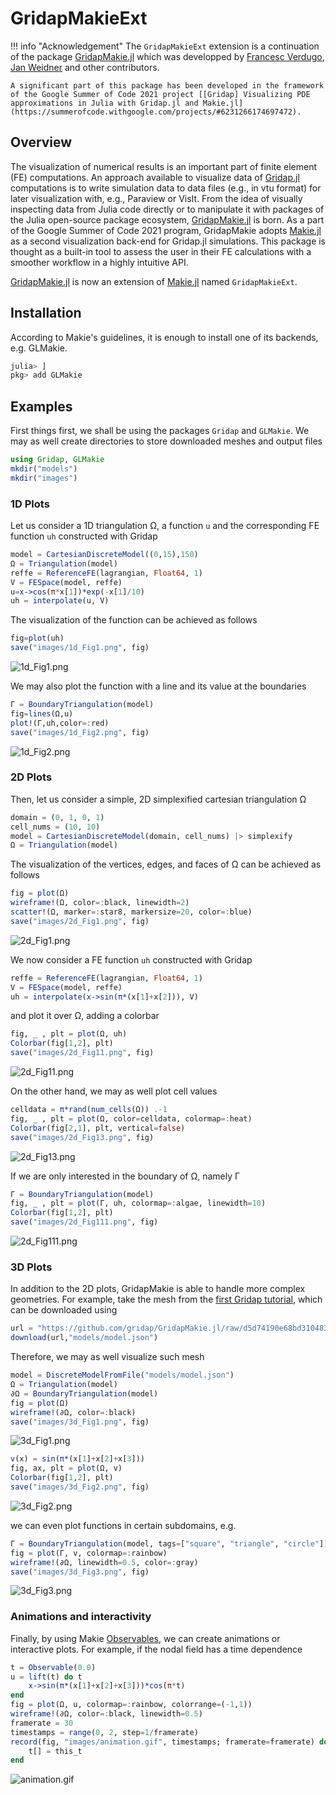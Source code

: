 # GridapMakieExt

!!! info "Acknowledgement"
    The `GridapMakieExt` extension is a continuation of the package [GridapMakie.jl](https://github.com/gridap/GridapMakie.jl) which was developped by [Francesc Verdugo](mailto:fverdugo@cimne.upc.edu), [Jan Weidner](mailto:jw3126@gmail.com) and other contributors.

    A significant part of this package has been developed in the framework of the Google Summer of Code 2021 project [[Gridap] Visualizing PDE approximations in Julia with Gridap.jl and Makie.jl](https://summerofcode.withgoogle.com/projects/#6231266174697472).

## Overview

The visualization of numerical results is an important part of finite element (FE) computations. An approach available to visualize data of [Gridap.jl](https://github.com/gridap/Gridap.jl) computations is to write simulation
data to data files (e.g., in vtu format) for later visualization with, e.g., Paraview or VisIt. From the idea of visually inspecting
data from Julia code directly or to manipulate it with packages of the Julia
open-source package ecosystem, [GridapMakie.jl](https://github.com/gridap/GridapMakie.jl) is born. As a part of the Google Summer of
Code 2021 program, GridapMakie adopts [Makie.jl](https://github.com/JuliaPlots/Makie.jl) as a second visualization back-end for
Gridap.jl simulations. This package is thought as a built-in tool to assess the user in their FE calculations with a smoother workflow
in a highly intuitive API.

[GridapMakie.jl](https://github.com/gridap/GridapMakie.jl) is now an extension of [Makie.jl](https://github.com/JuliaPlots/Makie.jl) named `GridapMakieExt`.

## Installation

According to Makie's guidelines, it is enough to install one of its backends, e.g. GLMakie.

```julia
julia> ]
pkg> add GLMakie
```

## Examples

First things first, we shall be using the packages `Gridap` and `GLMakie`.
We may as well create directories to store downloaded meshes and output files

````julia
using Gridap, GLMakie
mkdir("models")
mkdir("images")
````
### 1D Plots
Let us consider a 1D triangulation Ω, a function `u` and the corresponding FE function `uh` constructed with Gridap
````julia
model = CartesianDiscreteModel((0,15),150)
Ω = Triangulation(model)
reffe = ReferenceFE(lagrangian, Float64, 1)
V = FESpace(model, reffe)
u=x->cos(π*x[1])*exp(-x[1]/10)
uh = interpolate(u, V)
````

The visualization of the function can be achieved as follows
````julia
fig=plot(uh)
save("images/1d_Fig1.png", fig)
````

![1d_Fig1.png](../assets/GridapMakieExt/1d_Fig1.png)

We may also plot the function with a line and its value at the boundaries
````julia
Γ = BoundaryTriangulation(model)
fig=lines(Ω,u)
plot!(Γ,uh,color=:red)
save("images/1d_Fig2.png", fig)
````

![1d_Fig2.png](../assets/GridapMakieExt/1d_Fig2.png)

### 2D Plots

Then, let us consider a simple, 2D simplexified cartesian triangulation Ω

````julia
domain = (0, 1, 0, 1)
cell_nums = (10, 10)
model = CartesianDiscreteModel(domain, cell_nums) |> simplexify
Ω = Triangulation(model)
````

The visualization of the vertices, edges, and faces of Ω can be achieved as follows

````julia
fig = plot(Ω)
wireframe!(Ω, color=:black, linewidth=2)
scatter!(Ω, marker=:star8, markersize=20, color=:blue)
save("images/2d_Fig1.png", fig)
````

![2d_Fig1.png](../assets/GridapMakieExt/2d_Fig1.png)

We now consider a FE function `uh` constructed with Gridap

````julia
reffe = ReferenceFE(lagrangian, Float64, 1)
V = FESpace(model, reffe)
uh = interpolate(x->sin(π*(x[1]+x[2])), V)
````

and plot it over Ω, adding a colorbar

````julia
fig, _ , plt = plot(Ω, uh)
Colorbar(fig[1,2], plt)
save("images/2d_Fig11.png", fig)
````

![2d_Fig11.png](../assets/GridapMakieExt/2d_Fig11.png)

On the other hand, we may as well plot cell values

````julia
celldata = π*rand(num_cells(Ω)) .-1
fig, _ , plt = plot(Ω, color=celldata, colormap=:heat)
Colorbar(fig[2,1], plt, vertical=false)
save("images/2d_Fig13.png", fig)
````

![2d_Fig13.png](../assets/GridapMakieExt/2d_Fig13.png)

If we are only interested in the boundary of Ω, namely Γ

````julia
Γ = BoundaryTriangulation(model)
fig, _ , plt = plot(Γ, uh, colormap=:algae, linewidth=10)
Colorbar(fig[1,2], plt)
save("images/2d_Fig111.png", fig)
````

![2d_Fig111.png](../assets/GridapMakieExt/2d_Fig111.png)

### 3D Plots

In addition to the 2D plots, GridapMakie is able to handle more complex geometries. For example,
take the mesh from the [first Gridap tutorial](https://gridap.github.io/Tutorials/stable/pages/t001_poisson/#Tutorial-1:-Poisson-equation-1),
which can be downloaded using

````julia
url = "https://github.com/gridap/GridapMakie.jl/raw/d5d74190e68bd310483fead8a4154235a61815c5/_readme/model.json"
download(url,"models/model.json")
````

Therefore, we may as well visualize such mesh

````julia
model = DiscreteModelFromFile("models/model.json")
Ω = Triangulation(model)
∂Ω = BoundaryTriangulation(model)
fig = plot(Ω)
wireframe!(∂Ω, color=:black)
save("images/3d_Fig1.png", fig)
````

![3d_Fig1.png](../assets/GridapMakieExt/3d_Fig1.png)

````julia
v(x) = sin(π*(x[1]+x[2]+x[3]))
fig, ax, plt = plot(Ω, v)
Colorbar(fig[1,2], plt)
save("images/3d_Fig2.png", fig)
````

![3d_Fig2.png](../assets/GridapMakieExt/3d_Fig2.png)

we can even plot functions in certain subdomains, e.g.

````julia
Γ = BoundaryTriangulation(model, tags=["square", "triangle", "circle"])
fig = plot(Γ, v, colormap=:rainbow)
wireframe!(∂Ω, linewidth=0.5, color=:gray)
save("images/3d_Fig3.png", fig)
````

![3d_Fig3.png](../assets/GridapMakieExt/3d_Fig3.png)

### Animations and interactivity

Finally, by using Makie [Observables](https://makie.juliaplots.org/stable/interaction/nodes.html), we
can create animations or interactive plots. For example, if the nodal field has a time dependence

````julia
t = Observable(0.0)
u = lift(t) do t
    x->sin(π*(x[1]+x[2]+x[3]))*cos(π*t)
end
fig = plot(Ω, u, colormap=:rainbow, colorrange=(-1,1))
wireframe!(∂Ω, color=:black, linewidth=0.5)
framerate = 30
timestamps = range(0, 2, step=1/framerate)
record(fig, "images/animation.gif", timestamps; framerate=framerate) do this_t
    t[] = this_t
end
````

![animation.gif](../assets/GridapMakieExt/animation.gif)


